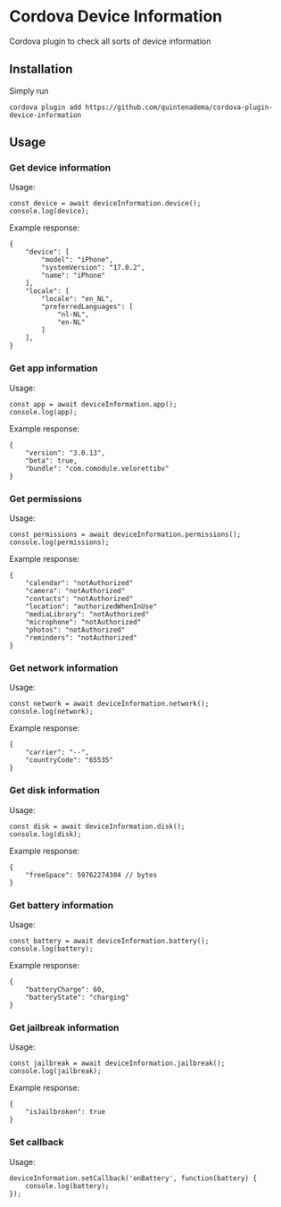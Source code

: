 # Cordova Device Information
Cordova plugin to check all sorts of device information

## Installation
Simply run
```
cordova plugin add https://github.com/quintenadema/cordova-plugin-device-information
```

## Usage
### Get device information
Usage:
```
const device = await deviceInformation.device();
console.log(device);
```

Example response:
```
{
	"device": [
		"model": "iPhone",
		"systemVersion": "17.0.2",
		"name": "iPhone"
	],
	"locale": [
		"locale": "en_NL",
		"preferredLanguages": [
			"nl-NL",
			"en-NL"
		]
	],
}
```

### Get app information
Usage:
```
const app = await deviceInformation.app();
console.log(app);
```

Example response:
```
{
	"version": "3.0.13",
	"beta": true,
	"bundle": "com.comodule.velorettibv"
}
```


### Get permissions
Usage:
```
const permissions = await deviceInformation.permissions();
console.log(permissions);
```

Example response:
```
{
	"calendar": "notAuthorized"
	"camera": "notAuthorized"
	"contacts": "notAuthorized"
	"location": "authorizedWhenInUse"
	"mediaLibrary": "notAuthorized"
	"microphone": "notAuthorized"
	"photos": "notAuthorized"
	"reminders": "notAuthorized"
}
```

### Get network information
Usage:
```
const network = await deviceInformation.network();
console.log(network);
```

Example response:
```
{
	"carrier": "--",
	"countryCode": "65535"
}
```

### Get disk information
Usage:
```
const disk = await deviceInformation.disk();
console.log(disk);
```

Example response:
```
{
	"freeSpace": 59762274304 // bytes
}
```

### Get battery information
Usage:
```
const battery = await deviceInformation.battery();
console.log(battery);
```

Example response:
```
{
	"batteryCharge": 60,
	"batteryState": "charging"
}
```

### Get jailbreak information
Usage:
```
const jailbreak = await deviceInformation.jailbreak();
console.log(jailbreak);
```

Example response:
```
{
	"isJailbroken": true
}
```



### Set callback
Usage:
```
deviceInformation.setCallback('onBattery', function(battery) {
	console.log(battery);
});
```